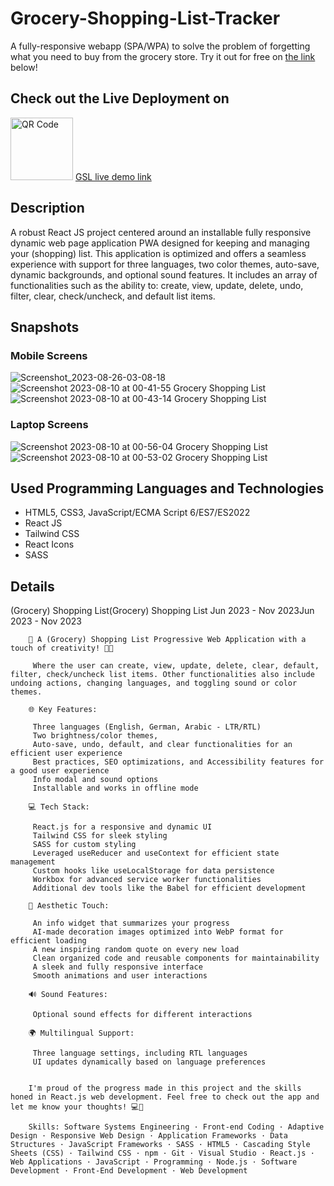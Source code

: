 # Grocery-Shopping-List-Tracker

A fully-responsive webapp (SPA/WPA) to solve the problem of forgetting what you need to buy from the grocery store.
Try it out for free on [the link](https://grocery-shopping-list-app.vercel.app/) below!



## Check out the Live Deployment on
[<img src="https://github.com/Rami24t/Grocery-Shopping-List-Tracker/assets/103028944/8fb2d9aa-9bbb-49e1-aa7b-aa39eb403d13" alt="QR Code" width="100" height="100" />](https://grocery-shopping-list-app.vercel.app/)
[GSL live demo link](https://grocery-shopping-list-app.vercel.app/)

## Description

A robust React JS project centered around an installable fully responsive dynamic web page application PWA designed for keeping and managing your (shopping) list.
This application is optimized and offers a seamless experience with support for three languages, two color themes, auto-save, dynamic backgrounds, and optional sound features.
It includes an array of functionalities such as the ability to: create, view, update, delete, undo, filter, clear, check/uncheck, and default list items.

## Snapshots


### Mobile Screens

![Screenshot_2023-08-26-03-08-18](https://github.com/Rami24t/Grocery-Shopping-List-Tracker/assets/103028944/e958d3a0-9f07-4b17-8508-e0aa78f12413)![Screenshot 2023-08-10 at 00-41-55 Grocery Shopping List](https://github.com/Rami24t/Grocery-Shopping-List-Tracker/assets/103028944/cd7ec2b8-dd0d-4689-9d1c-2623d36ad06b)
![Screenshot 2023-08-10 at 00-43-14 Grocery Shopping List](https://github.com/Rami24t/Grocery-Shopping-List-Tracker/assets/103028944/fc455bf4-8f0f-4c8a-8bd5-86af7ac89755)


### Laptop Screens

![Screenshot 2023-08-10 at 00-56-04 Grocery Shopping List](https://github.com/Rami24t/Grocery-Shopping-List-Tracker/assets/103028944/39535fbe-d08f-4b6d-8080-decbe476ac6d)
![Screenshot 2023-08-10 at 00-53-02 Grocery Shopping List](https://github.com/Rami24t/Grocery-Shopping-List-Tracker/assets/103028944/ef782233-c83a-44fc-a462-5bebbae14a02)


## Used Programming Languages and Technologies

- HTML5, CSS3, JavaScript/ECMA Script 6/ES7/ES2022
- React JS
- Tailwind CSS
- React Icons
- SASS


## Details


(Grocery) Shopping List(Grocery) Shopping List
Jun 2023 - Nov 2023Jun 2023 - Nov 2023

        🚀 A (Grocery) Shopping List Progressive Web Application with a touch of creativity! 🎨📱

         Where the user can create, view, update, delete, clear, default, filter, check/uncheck list items. Other functionalities also include undoing actions, changing languages, and toggling sound or color themes.

        🌐 Key Features:

         Three languages (English, German, Arabic - LTR/RTL)
         Two brightness/color themes,
         Auto-save, undo, default, and clear functionalities for an efficient user experience
         Best practices, SEO optimizations, and Accessibility features for a good user experience
         Info modal and sound options
         Installable and works in offline mode

        💻 Tech Stack:

         React.js for a responsive and dynamic UI
         Tailwind CSS for sleek styling
         SASS for custom styling
         Leveraged useReducer and useContext for efficient state management
         Custom hooks like useLocalStorage for data persistence
         Workbox for advanced service worker functionalities
         Additional dev tools like the Babel for efficient development

        🎨 Aesthetic Touch:

         An info widget that summarizes your progress
         AI-made decoration images optimized into WebP format for efficient loading
         A new inspiring random quote on every new load
         Clean organized code and reusable components for maintainability
         A sleek and fully responsive interface
         Smooth animations and user interactions

        🔊 Sound Features:

         Optional sound effects for different interactions

        🌍 Multilingual Support:

         Three language settings, including RTL languages
         UI updates dynamically based on language preferences


        I'm proud of the progress made in this project and the skills honed in React.js web development. Feel free to check out the app and let me know your thoughts! 💻🛒

        Skills: Software Systems Engineering · Front-end Coding · Adaptive Design · Responsive Web Design · Application Frameworks · Data Structures · JavaScript Frameworks · SASS · HTML5 · Cascading Style Sheets (CSS) · Tailwind CSS · npm · Git · Visual Studio · React.js · Web Applications · JavaScript · Programming · Node.js · Software Development · Front-End Development · Web Development

